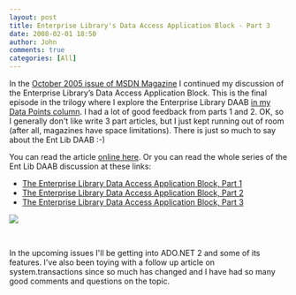 ```yaml
---
layout: post
title: Enterprise Library's Data Access Application Block - Part 3
date: 2008-02-01 18:50
author: John
comments: true
categories: [All]
---
```

<P>In the&nbsp;<A href="http://msdn.microsoft.com/msdnmag/issues/05/10/default.aspx">October 2005 issue of MSDN Magazine</A>&nbsp;I continued my discussion of the Enterprise Library’s Data Access Application Block. This is the final episode in the trilogy where I explore the Enterprise Library DAAB <A href="http://msdn.microsoft.com/msdnmag/issues/05/07/DataPoints/default.aspx">in my Data Points column</A>.&nbsp;I had a lot of&nbsp;good feedback from&nbsp;parts 1 and 2.&nbsp;OK, so I generally don't like write 3 part articles, but I just kept&nbsp;running out of room (after all, magazines have space limitations).&nbsp;There is just so much to say about the Ent Lib DAAB :-)</P> <P>You can read the article <A href="http://msdn.microsoft.com/msdnmag/issues/05/10/DataPoints/default.aspx">online here</A>. Or you can read the whole series of the Ent Lib DAAB discussion at these links:</P> <UL> <LI><A href="http://msdn.microsoft.com/msdnmag/issues/05/07/DataPoints/">The Enterprise Library Data Access Application Block, Part 1</A> <LI><A href="http://msdn.microsoft.com/msdnmag/issues/05/08/DataPoints/">The Enterprise Library Data Access Application Block, Part 2</A> <LI><A href="http://msdn.microsoft.com/msdnmag/issues/05/10/DataPoints/">The Enterprise Library Data Access Application Block, Part 3</A></LI></UL> <P><A href="http://msdn.microsoft.com/msdnmag/issues/05/10/default.aspx"><IMG src="/photos/jpapa/images/131961/original.aspx" border=0></A></P> <P>&nbsp;</P> <P>In the upcoming issues I'll be getting into ADO.NET 2 and some of its features. I've also been toying with a follow up article on system.transactions since so much has changed and I have had so many good comments and questions on the topic. </P>

